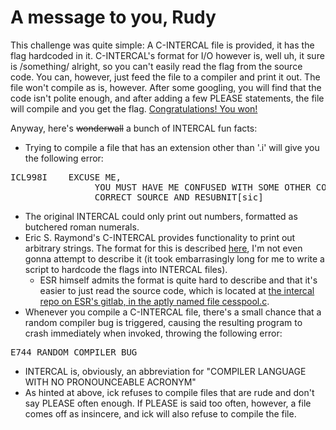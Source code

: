# A message to you, Rudy

This challenge was quite simple: A C-INTERCAL file is provided, it has the flag hardcoded in it. C-INTERCAL's format for I/O however is, well uh, it sure is /something/ alright, so you can't easily read the flag from the source code. You can, however, just feed the file to a compiler and print it out. The file won't compile as is, however. After some googling, you will find that the code isn't polite enough, and after adding a few PLEASE statements, the file will compile and you get the flag. [Congratulations! You won!](https://www.youtube.com/watch?v=2KH2gc11XQU)

Anyway, here's <s>wonderwall</s> a bunch of INTERCAL fun facts:

- Trying to compile a file that has an extension other than '.i' will give you the following error:
<pre>ICL998I    EXCUSE ME,
                YOU MUST HAVE ME CONFUSED WITH SOME OTHER COMPILER
                CORRECT SOURCE AND RESUBNIT[sic]</pre>
- The original INTERCAL could only print out numbers, formatted as butchered roman numerals. 
- Eric S. Raymond's C-INTERCAL provides functionality to print out arbitrary strings. The format for this is described [here](http://catb.org/esr/intercal/ick.htm#C_002dINTERCAL-I_002fO), I'm not even gonna attempt to describe it (it took embarrasingly long for me to write a script to hardcode the flags into INTERCAL files).
  - ESR himself admits the format is quite hard to describe and that it's easier to just read the source code, which is located at [the intercal repo on ESR's gitlab, in the aptly named file cesspool.c](https://gitlab.com/esr/intercal/blob/master/src/cesspool.c#L502).
- Whenever you compile a C-INTERCAL file, there's a small chance that a random compiler bug is triggered, causing the resulting program to crash immediately when invoked, throwing the following error:
 <pre>E744 RANDOM COMPILER BUG</pre>
- INTERCAL is, obviously, an abbreviation for "COMPILER LANGUAGE WITH NO PRONOUNCEABLE ACRONYM"
- As hinted at above, ick refuses to compile files that are rude and don't say PLEASE often enough. If PLEASE is said too often, however, a file comes off as insincere, and ick will also refuse to compile the file.
